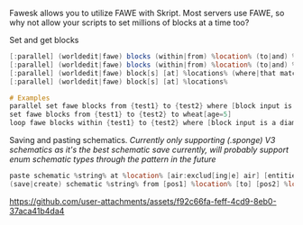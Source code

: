 Fawesk allows you to utilize FAWE with Skript.
Most servers use FAWE, so why not allow your scripts to set millions of blocks at a time too?

Set and get blocks
```vs
[:parallel] (worldedit|fawe) blocks (within|from) %location% (to|and) %location%
[:parallel] (worldedit|fawe) blocks (within|from) %location% (to|and) %location% (where|that match) \\[<.+>\\]
[:parallel] (worldedit|fawe) block[s] [at] %locations% (where|that match) \\[<.+>\\]
[:parallel] (worldedit|fawe) block[s] [at] %locations%

# Examples
parallel set fawe blocks from {test1} to {test2} where [block input is not air] to air # Use parallel for unordered large updates
set fawe blocks from {test1} to {test2} to wheat[age=5]
loop fawe blocks within {test1} to {test2} where [block input is a diamond block or a grass block] to air
```

Saving and pasting schematics.
_Currently only supporting (.sponge) V3 schematics as it's the best schematic save currently, will probably support enum schematic types through the pattern in the future_
```vs
paste schematic %string% at %location% [air:exclud[ing|e] air] [entities:exclud[ing|e] entities]
(save|create) schematic %string% from [pos1] %location% [to] [pos2] %location% [with origin %-location%]
```


https://github.com/user-attachments/assets/f92c66fa-feff-4cd9-8eb0-37aca41b4da4

